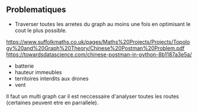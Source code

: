## Problematiques

- Traverser toutes les arretes du graph au moins une fois en optimisant le cout le plus possible.

https://www.suffolkmaths.co.uk/pages/Maths%20Projects/Projects/Topology%20and%20Graph%20Theory/Chinese%20Postman%20Problem.pdf
https://towardsdatascience.com/chinese-postman-in-python-8b1187a3e5a/

- batterie
- hauteur immeubles
- territoires interdits aux drones
- vent

Il faut un multi graph car il est neccessaire d'analyser toutes les routes (certaines peuvent etre en parrallele).
